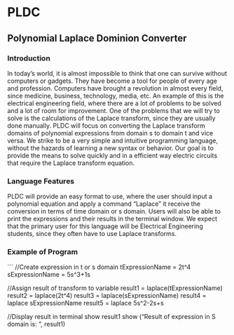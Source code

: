 <h1> PLDC</h1>

<h2>Polynomial Laplace Dominion Converter</h2>

<h3>Introduction</h3>

 In today’s world, it is almost impossible to think that one can survive without computers or gadgets. They have become a tool for people of every age and profession. Computers have brought a revolution in almost every field, since medicine, business, technology, media, etc. An example of this is the electrical engineering field, where there are a lot of problems to be solved and a lot of room for improvement. One of the problems that we will try to solve is the calculations of the Laplace transform, since they are usually done manually. PLDC will focus on converting the Laplace transform domains of polynomial expressions from domain s to domain t and vice versa. We strike to be a very simple and intuitive programming language, without the hazards of learning a new syntax or behavior. Our goal is to provide the means to solve quickly and in a efficient way electric circuits that require the Laplace transform equation. 

<h3>Language Features</h3>

 PLDC will provide an easy format to use, where the user should input a polynomial equation and apply a command “Laplace” it receive the conversion in terms of time domain or s domain. Users will also be able to print the expressions and their results in the terminal window. We expect that the primary user for this language will be Electrical Engineering students, since they often have to use Laplace transforms.
 

<h3>Example of Program</h3>
```
//Create expression in t or s domain
    tExpressionName = 2t^4
    sExpressionName = 5s^3+1s

//Assign result of transform to variable
    result1 = laplace(tExpressionName)
    result2 = laplace(2t^4)
    result3 = laplace(sExpressionName)
    result4 = laplace sExpressionName
    result5 = laplace 5s^2-2s+s

//Display result in terminal
    show result1
    show (“Result of expression in S domain is: ”, result1)
```
